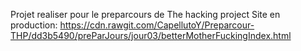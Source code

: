 Projet realiser pour le preparcours de The hacking project
Site en production:
https://cdn.rawgit.com/CapellutoY/Preparcour-THP/dd3b5490/preParJours/jour03/betterMotherFuckingIndex.html

